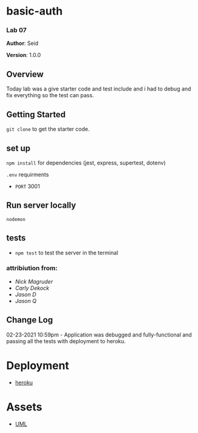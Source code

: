 # basic-auth

###  Lab 07 




 **Author**: Seid

**Version**: 1.0.0 

## Overview
 Today lab was a give starter code and test include and i had to debug
 and fix everything so the test can pass.

## Getting Started
``` git clone ``` to get the starter code.


## set up

``` npm install ``` for dependencies (jest, express, supertest, dotenv)

``` .env ``` requirments

  - ``` PORT ``` 3001

## Run server locally

``` nodemon ```


## tests

 - ``` npm test ``` to test the server in the terminal


 ### attribiution from:

- *Nick Magruder*
- *Carly Dekock*
- *Jason D*
- *Jason Q*




## Change Log

02-23-2021 10:59pm - Application was debugged and  fully-functional and passing
all the tests with deployment to heroku.

# Deployment

* [heroku]()

# Assets

* [UML]()